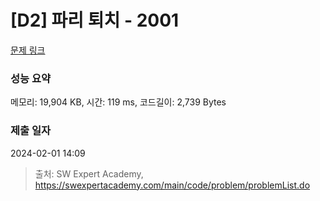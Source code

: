 # [D2] 파리 퇴치 - 2001 

[문제 링크](https://swexpertacademy.com/main/code/problem/problemDetail.do?contestProbId=AV5PzOCKAigDFAUq) 

### 성능 요약

메모리: 19,904 KB, 시간: 119 ms, 코드길이: 2,739 Bytes

### 제출 일자

2024-02-01 14:09



> 출처: SW Expert Academy, https://swexpertacademy.com/main/code/problem/problemList.do